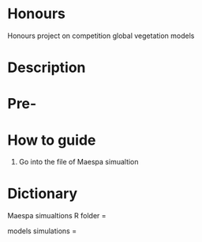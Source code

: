 # Honours
Honours project on competition global vegetation models 

# Description


# Pre-

# How to guide 
1.  Go into the file of Maespa simualtion 


# Dictionary 
Maespa simualtions
R folder = 


models 
simulations = 




